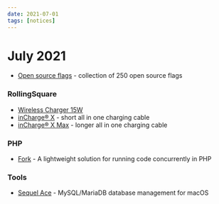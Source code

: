 ```yaml
---
date: 2021-07-01
tags: [notices]
---
```


# July 2021

* [Open source flags](https://flagpack.xyz/) - collection of 250 open source flags

### RollingSquare

* [Wireless Charger 15W](https://rollingsquare.com/collections/wireless/products/wireless-charger-15w)
* [inCharge® X](https://rollingsquare.com/products/incharge-x) - short all in one charging cable
* [inCharge® X Max](https://rollingsquare.com/products/incharge-x-max) - longer all in one charging cable

### PHP

* [Fork](https://github.com/spatie/fork) - A lightweight solution for running code concurrently in PHP

### Tools

* [Sequel Ace](https://github.com/Sequel-Ace/Sequel-Ace) - MySQL/MariaDB database management for macOS